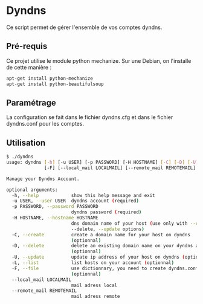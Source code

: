 # Dyndns

Ce script permet de gérer l'ensemble de vos comptes dyndns.

## Pré-requis
Ce projet utilise le module python mechanize. Sur une Debian, on l'installe de cette manière :
```bash
apt-get install python-mechanize
apt-get install python-beautifulsoup
```

## Paramétrage
La configuration se fait dans le fichier dyndns.cfg et dans le fichier dyndns.conf pour les comptes.

## Utilisation
```bash
$ ./dyndns
usage: dyndns [-h] [-u USER] [-p PASSWORD] [-H HOSTNAME] [-C] [-D] [-U] [-L]
              [-F] [--local_mail LOCALMAIL] [--remote_mail REMOTEMAIL]

Manage your Dyndns Account.

optional arguments:
  -h, --help            show this help message and exit
  -u USER, --user USER  dyndns account (required)
  -p PASSWORD, --password PASSWORD
                        dyndns password (required)
  -H HOSTNAME, --hostname HOSTNAME
                        dns domain name of your host (use only with --create,
                        --delete, --update options)
  -C, --create          create a domain name for your host on dyndns
                        (optionnal)
  -D, --delete          delete an existing domain name on your dyndns account
                        (optionnal)
  -U, --update          update ip address of your host on dyndns (optionnal)
  -L, --list            list hosts on your account (optionnal)
  -F, --file            use dictionnary, you need to create dyndns.conf file
                        (optionnal)
  --local_mail LOCALMAIL
                        mail adress local
  --remote_mail REMOTEMAIL
                        mail adress remote
```
